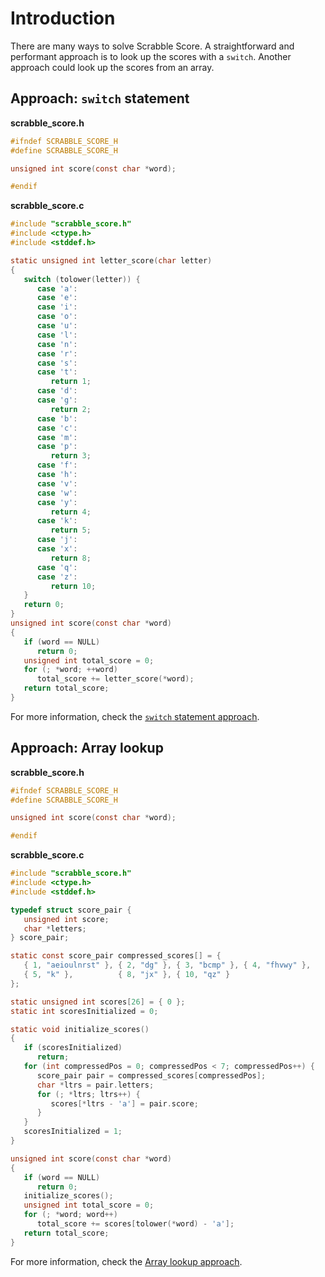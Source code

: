 # Introduction

There are many ways to solve Scrabble Score.
A straightforward and performant approach is to look up the scores with a `switch`.
Another approach could look up the scores from an array.

## Approach: `switch` statement

**scrabble_score.h**

```c
#ifndef SCRABBLE_SCORE_H
#define SCRABBLE_SCORE_H

unsigned int score(const char *word);

#endif
```

**scrabble_score.c**

```c
#include "scrabble_score.h"
#include <ctype.h>
#include <stddef.h>

static unsigned int letter_score(char letter)
{
   switch (tolower(letter)) {
      case 'a':
      case 'e':
      case 'i':
      case 'o':
      case 'u':
      case 'l':
      case 'n':
      case 'r':
      case 's':
      case 't':
         return 1;
      case 'd':
      case 'g':
         return 2;
      case 'b':
      case 'c':
      case 'm':
      case 'p':
         return 3;
      case 'f':
      case 'h':
      case 'v':
      case 'w':
      case 'y':
         return 4;
      case 'k':
         return 5;
      case 'j':
      case 'x':
         return 8;
      case 'q':
      case 'z':
         return 10;
   }
   return 0;
}
unsigned int score(const char *word)
{
   if (word == NULL)
      return 0;
   unsigned int total_score = 0;
   for (; *word; ++word)
      total_score += letter_score(*word);
   return total_score;
}
```

For more information, check the [`switch` statement approach][approach-switch-statement].

## Approach: Array lookup

**scrabble_score.h**

```c
#ifndef SCRABBLE_SCORE_H
#define SCRABBLE_SCORE_H

unsigned int score(const char *word);

#endif
```

**scrabble_score.c**

```c
#include "scrabble_score.h"
#include <ctype.h>
#include <stddef.h>

typedef struct score_pair {
   unsigned int score;
   char *letters;
} score_pair;

static const score_pair compressed_scores[] = {
   { 1, "aeioulnrst" }, { 2, "dg" }, { 3, "bcmp" }, { 4, "fhvwy" },
   { 5, "k" },          { 8, "jx" }, { 10, "qz" }
};

static unsigned int scores[26] = { 0 };
static int scoresInitialized = 0;

static void initialize_scores()
{
   if (scoresInitialized)
      return;
   for (int compressedPos = 0; compressedPos < 7; compressedPos++) {
      score_pair pair = compressed_scores[compressedPos];
      char *ltrs = pair.letters;
      for (; *ltrs; ltrs++) {
         scores[*ltrs - 'a'] = pair.score;
      }
   }
   scoresInitialized = 1;
}

unsigned int score(const char *word)
{
   if (word == NULL)
      return 0;
   initialize_scores();
   unsigned int total_score = 0;
   for (; *word; word++)
      total_score += scores[tolower(*word) - 'a'];
   return total_score;
}
```

For more information, check the [Array lookup approach][approach-array-lookup].

[approach-switch-statement]: https://exercism.org/tracks/c/exercises/scrabble-score/approaches/switch-statement
[approach-array-lookup]: https://exercism.org/tracks/c/exercises/scrabble-score/approaches/array-lookup
